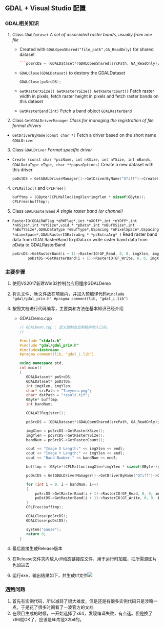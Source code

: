 ## GDAL + Visual Studio 配置 ##

### GDAL相关知识 ###

1. Class    `GDALDataset` 	*A set of associated raster bands, usually from one file*

   - Created with `GDALOpenShared("file_path",GA_ReadOnly)` for shared dataset   

     ~~~c++
     ```poSrcDS = (GDALDataset*)GDALOpenShared(srcPath, GA_ReadOnly);```
     ~~~

   - `GDALClose(GDALDataset)` to destory the GDALDataset  

     ```c++
     GDALClose(poSrcDS);
     ```

   - `GetRasterXSize() GetRasterYSize() GetRasterCount()`  Fetch raster width in pixels, fetch raster height  in pixels and fetch raster bands on this dataset
   - `GetRasterBand(int)` Fetch a band object `GDALRasterBand `   

2.  Class `GetGDALDriverManager`  *Class for managing the registration of file format drivers*

   - `GetDriverByName(const char *)` Fetch a driver based on the short name `GDALDriver`

3.  Class `GDALDriver` *Format specific driver*

   - `Create (const char *pszName, int nXSize, int nYSize, int nBands, GDALDataType eType, char **papszOptions)` Create a new dataset with this driver

     ```c++ 
     poDstDS = GetGDALDriverManager()->GetDriverByName("GTiff")->Create(dstPath, imgXlen, imgYlen, bandNum, GDT_Byte, NULL); 
     ```

4. `CPLMalloc()` and `CPLFree()` 

   ```c++
   bufftmp = (GByte*)CPLMalloc(imgXlen*imgYlen * sizeof(GByte));
   CPLFree(bufftmp);
   ```

5.  Class     `GDALRasterBand`   *A single raster band (or channel)*

   - `RasterIO(GDALRWFlag *eRWFlag*,int *nXOff*,int *nYOff*,int *nXSize*,int *nYSize*,void * *pData*,int *nBufXSize*,int *nBufYSize*,GDALDataType *eBufType*,GSpacing *nPixelSpace*,GSpacing *nLineSpace*,GDALRasterIOExtraArg * *psExtraArg* )`  Read raster band data from GDALRasterBand to pData or write raster band data from pData to GDALRasterBand

     ``````c++
     poSrcDS->GetRasterBand(i + 1)->RasterIO(GF_Read, 0, 0, imgXlen, imgYlen, bufftmp, imgXlen, imgYlen, GDT_Byte, 0, 0);
     		poDstDS->GetRasterBand(i + 1)->RasterIO(GF_Write, 0, 0, imgXlen, imgYlen, bufftmp, imgXlen, imgYlen, GDT_Byte, 0, 0);
     ``````

### 主要步骤 ###

1. 使用VS2017新建Win32控制台应用程序GDALDemo

2. 将头文件、lib文件放在项目内，并加入预编译代码`#include "gdal/gdal_priv.h"
   #pragma comment(lib, "gdal_i.lib")`  

3. 按照文档进行代码编写，主要类和方法在基本知识已经介绍

   - GDALDemo.cpp

     ```c++ 
     // GDALDemo.cpp : 定义控制台应用程序的入口点。
     //
     
     #include "stdafx.h"
     #include "gdal/gdal_priv.h"
     #include<iostream>
     #pragma comment(lib, "gdal_i.lib")
     
     using namespace std;
     int main()
     {
     	GDALDataset* poSrcDS;
     	GDALDataset* poDstDS;
     	int imgXlen, imgYlen;
     	char* srcPath = "Taeyeon.png";
     	char* dstPath = "result.tif";
     	GByte* bufftmp;
     	int bandNum;
     
     	GDALAllRegister();
     
     	poSrcDS = (GDALDataset*)GDALOpenShared(srcPath, GA_ReadOnly);
     
     	imgXlen = poSrcDS->GetRasterXSize();
     	imgYlen = poSrcDS->GetRasterYSize();
     	bandNum = poSrcDS->GetRasterCount();
     
     	cout << "Image X Length:" << imgXlen << endl;
     	cout << "Image Y Length:" << imgYlen << endl;
     	cout << "Band Number:" << bandNum << endl;
     
     	bufftmp = (GByte*)CPLMalloc(imgXlen*imgYlen * sizeof(GByte));
     
     	poDstDS = GetGDALDriverManager()->GetDriverByName("GTiff")->Create(dstPath, imgXlen, imgYlen, bandNum, GDT_Byte, NULL);
     
     	for (int i = 0; i < bandNum; i++)
     	{
     		poSrcDS->GetRasterBand(i + 1)->RasterIO(GF_Read, 0, 0, imgXlen, imgYlen, bufftmp, imgXlen, imgYlen, GDT_Byte, 0, 0);
     		poDstDS->GetRasterBand(i + 1)->RasterIO(GF_Write, 0, 0, imgXlen, imgYlen, bufftmp, imgXlen, imgYlen, GDT_Byte, 0, 0);
     	}
     	CPLFree(bufftmp);
     
     	GDALClose(poSrcDS);
     	GDALClose(poDstDS);
     
     	system("pause");
     	return 0;
     }
     ```

4. 最后直接生成Release版本

5. 在Release文件夹内放入dll动态链接库文件，用于运行时加载，把所需源图片也加进去

6. 运行exe，输出结果如下，并生成tif文件![](http://ww1.sinaimg.cn/large/006cY7n0ly1fvqy71yivpj30kc07a74e.jpg)

### 遇到问题 ###

1. 首先有实例代码，所以减轻了很大难度，但是还是有很多实例代码只是涉略一点，于是花了很多时间看了一波官方的文档
2. 在项目生成的时候，一开始选择了x64，发现编译失败，有点迷。但是换了x86就OK了，应该是lib库是32bit的。